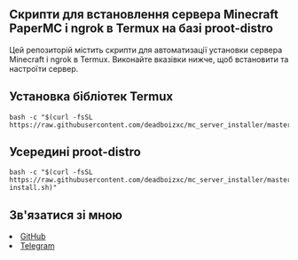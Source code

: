 <h2>Скрипти для встановлення сервера Minecraft PaperMC і ngrok в Termux на базі proot-distro</h2>

Цей репозиторій містить скрипти для автоматизації установки сервера Minecraft і ngrok в Termux. Виконайте вказівки нижче, щоб встановити та настроїти сервер.

<h2>Установка бібліотек Termux</h2>

````
bash -c "$(curl -fsSL https://raw.githubusercontent.com/deadboizxc/mc_server_installer/master/termux.sh)"
````

<h2>Усередині proot-distro</h2>

````
bash -c "$(curl -fsSL https://raw.githubusercontent.com/deadboizxc/mc_server_installer/master/server-install.sh)"
````


<h2>Зв'язатися зі мною</h2>
<nav>
<li><a href='https://github.com/deadboizxc'>GitHub</a></li>
<li><a href='http://t.me/deadboizxc'>Telegram</a></li>
</nav>
